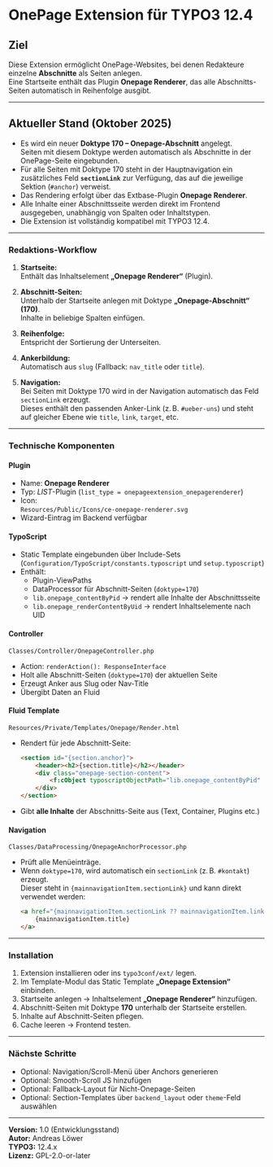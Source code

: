 # OnePage Extension für TYPO3 12.4

## Ziel
Diese Extension ermöglicht OnePage-Websites, bei denen Redakteure einzelne **Abschnitte** als Seiten anlegen.  
Eine Startseite enthält das Plugin **Onepage Renderer**, das alle Abschnitts-Seiten automatisch in Reihenfolge ausgibt.

---

## Aktueller Stand (Oktober 2025)

- Es wird ein neuer **Doktype 170 – Onepage-Abschnitt** angelegt.  
  Seiten mit diesem Doktype werden automatisch als Abschnitte in der OnePage-Seite eingebunden.
- Für alle Seiten mit Doktype 170 steht in der Hauptnavigation ein zusätzliches Feld **`sectionLink`** zur Verfügung, 
  das auf die jeweilige Sektion (`#anchor`) verweist.
- Das Rendering erfolgt über das Extbase-Plugin **Onepage Renderer**.
- Alle Inhalte einer Abschnittsseite werden direkt im Frontend ausgegeben, 
  unabhängig von Spalten oder Inhaltstypen.
- Die Extension ist vollständig kompatibel mit TYPO3 12.4.

---

### Redaktions-Workflow

1. **Startseite:**  
   Enthält das Inhaltselement **„Onepage Renderer“** (Plugin).

2. **Abschnitt-Seiten:**  
   Unterhalb der Startseite anlegen mit Doktype **„Onepage-Abschnitt“ (170)**.  
   Inhalte in beliebige Spalten einfügen.

3. **Reihenfolge:**  
   Entspricht der Sortierung der Unterseiten.

4. **Ankerbildung:**  
   Automatisch aus `slug` (Fallback: `nav_title` oder `title`).

5. **Navigation:**  
   Bei Seiten mit Doktype 170 wird in der Navigation automatisch das Feld `sectionLink` erzeugt.  
   Dieses enthält den passenden Anker-Link (z. B. `#ueber-uns`) und steht auf gleicher Ebene wie `title`, `link`, `target`, etc.

---

### Technische Komponenten

#### Plugin
- Name: **Onepage Renderer**
- Typ: *LIST*-Plugin (`list_type = onepageextension_onepagerenderer`)
- Icon:  
  `Resources/Public/Icons/ce-onepage-renderer.svg`
- Wizard-Eintrag im Backend verfügbar

#### TypoScript
- Static Template eingebunden über Include-Sets  
  (`Configuration/TypoScript/constants.typoscript` und `setup.typoscript`)
- Enthält:
  - Plugin-ViewPaths
  - DataProcessor für Abschnitt-Seiten (`doktype=170`)
  - `lib.onepage_contentByPid` → rendert alle Inhalte der Abschnittsseite
  - `lib.onepage_renderContentByUid` → rendert Inhaltselemente nach UID

#### Controller
`Classes/Controller/OnepageController.php`
- Action: `renderAction(): ResponseInterface`
- Holt alle Abschnitt-Seiten (`doktype=170`) der aktuellen Seite
- Erzeugt Anker aus Slug oder Nav-Title
- Übergibt Daten an Fluid

#### Fluid Template
`Resources/Private/Templates/Onepage/Render.html`
- Rendert für jede Abschnitt-Seite:
  ```html
  <section id="{section.anchor}">
      <header><h2>{section.title}</h2></header>
      <div class="onepage-section-content">
          <f:cObject typoscriptObjectPath="lib.onepage_contentByPid" data="{pid: section.uid}" />
      </div>
  </section>
  ```
- Gibt **alle Inhalte** der Abschnitts-Seite aus (Text, Container, Plugins etc.)

#### Navigation
`Classes/DataProcessing/OnepageAnchorProcessor.php`
- Prüft alle Menüeinträge.
- Wenn `doktype=170`, wird automatisch ein `sectionLink` (z. B. `#kontakt`) erzeugt.  
  Dieser steht in `{mainnavigationItem.sectionLink}` und kann direkt verwendet werden:
  ```html
  <a href="{mainnavigationItem.sectionLink ?? mainnavigationItem.link}">
      {mainnavigationItem.title}
  </a>
  ```

---

### Installation

1. Extension installieren oder ins `typo3conf/ext/` legen.  
2. Im Template-Modul das Static Template **„Onepage Extension“** einbinden.  
3. Startseite anlegen → Inhaltselement **„Onepage Renderer“** hinzufügen.  
4. Abschnitt-Seiten mit Doktype **170** unterhalb der Startseite erstellen.  
5. Inhalte auf Abschnitt-Seiten pflegen.  
6. Cache leeren → Frontend testen.

---

### Nächste Schritte

- Optional: Navigation/Scroll-Menü über Anchors generieren  
- Optional: Smooth-Scroll JS hinzufügen  
- Optional: Fallback-Layout für Nicht-Onepage-Seiten  
- Optional: Section-Templates über `backend_layout` oder `theme`-Feld auswählen  

---

**Version:** 1.0 (Entwicklungsstand)  
**Autor:** Andreas Löwer  
**TYPO3:** 12.4.x  
**Lizenz:** GPL-2.0-or-later
